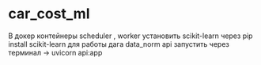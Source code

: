 # car_cost_ml
В докер контейнеры scheduler , worker установить scikit-learn через pip install scikit-learn для работы дага data_norm
api запустить через терминал -> uvicorn api:app